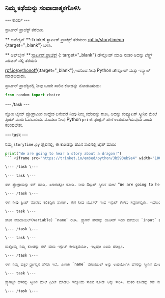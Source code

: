 ## ನಿಮ್ಮ ಕಥೆಯನ್ನು ಸಂವಾದಾತ್ಮಕಗೊಳಿಸಿ

\--- ಕಾರ್ಯ \---

ಸ್ಟಾರ್ಟರ್ ಪ್ರಾಜೆಕ್ಟ್ ತೆರೆಯಿರಿ.

** ಆನ್‌ಲೈನ್ **:Trinket ಸ್ಟಾರ್ಟರ್ ಪ್ರಾಜೆಕ್ಟ್ ತೆರೆಯಲು [ rpf.io/storytimeon ](http://rpf.io/storytimeon){:target="_blank"} ಬಳಸಿ.

** ಆಫ್‌ಲೈನ್ **:[ಸ್ಟಾರ್ಟರ್ ಪ್ರಾಜೆಕ್ಟ್](http://rpf.io/p/en/storytime-go) {: target="_blank"} ಡೌನ್ಲೋಡ್ ಮಾಡಿ ನಂತರ ಅದನ್ನು ಟೆಕ್ಸ್ಟ್ ಎಡಿಟರ್ ನಲ್ಲಿ ತೆರೆಯಿರಿ

[rpf.io/pythonoff](http://rpf.io/pythonoff){:target="_blank"},ಇದರಿಂದ ನೀವು Python ಡೌನ್ಲೋಡ್ ಮತ್ತು ಇನ್ಸ್ಟಾಲ್ ಮಾಡಬಹುದು.

ಸ್ಟಾರ್ಟರ್ ಪ್ರಾಜೆಕ್ಟಿನಲ್ಲಿ ನೀವು ಒಂದೇ ಸಾಲಿನ ಕೋಡನ್ನು ನೋಡಬಹುದು:

```python
from random import choice
```

\--- /task \---

ಸ್ಟೋರಿ ಟೈಮ್ ಪ್ರೋಗ್ರಾಮಿನ ಉದ್ದೇಶ ಏನೆಂದರೆ ನೀವು ನಿಮ್ಮ ಕಥೆಯನ್ನು ರಚಿಸಿ, ಅದನ್ನು ಕಂಪ್ಯೂಟರ್ ಸ್ಕ್ರೀನಿನ ಮೇಲೆ ಪ್ರಿಂಟ್ ಮಾಡಿ ಓದಬಹುದು. ಮೊದಲು ನೀವು Python `print` ಫಂಕ್ಷನ್ ಹೇಗೆ ಉಪಯೋಗಿಸುವುದು ಎಂದು ಕಲಿಯಬೇಕು.

\--- task \---

ನಿಮ್ಮ `storytime.py` ಫೈಲಿನಲ್ಲಿ, ಈ ಕೋಡನ್ನು ಹೊಸ ಸಾಲಿನಲ್ಲಿ ಟೈಪ್ ಮಾಡಿ:

```python
print("We are going to hear a story about a dragon!")
``` <iframe src="https://trinket.io/embed/python/3b593eb9e4" width="100%" height="600" frameborder="0" marginwidth="0" marginheight="0" allowfullscreen mark="crwd-mark"></iframe> 

\--- /task \---

\--- task \---

ಈಗ ಪ್ರೋಗ್ರಾಮನ್ನು ರನ್ ಮಾಡಿ, ಏನಾಗುತ್ತೋ ನೋಡಿ. ನೀವು ಔಟ್ಪುಟ್ ಸ್ಕ್ರೀನಿನ ಮೇಲೆ “We are going to hear a story about a dragon!” ಎಂದು ಕಾಣಬಹುದು.

\--- /task \---

ಈಗ ನೀವು ಪ್ರಿಂಟ್ ಮಾಡಲು ಕಲಿತಿದ್ದೀರಿ ಹಾಗಾಗಿ, ಈಗ ನೀವು ಯೂಸರ್ ಇಂದ ಇನ್ಪುಟ್ ಕೇಳಲು ಸಿದ್ಧರಾಗಿದ್ದೀರಿ, ಇದರಿಂದ ಡ್ರ್ಯಾಗನ್ ಬಗ್ಗೆ ಹೆಚ್ಚು ತಿಳಿದುಕೊಳ್ಳಬಹುದು.

\--- task \---

ಹೊಸ ವೇರಿಯೇಬಲ್(variable) `name` ರಚಿಸಿ. ಡ್ರ್ಯಾಗನ್ ಹೆಸರನ್ನು ಯೂಸರ್ ಇಂದ ಪಡೆಯಲು `input` ಫಂಕ್ಷನ್ ಉಪಯೋಗಿಸಿ. ಯೂಸರ್ ಇಂದ ಪಡೆದಿರುವ ಹೆಸರನ್ನು, `name` ವೇರಿಯಬಲ್ ಅಲ್ಲಿ ಸಂಗ್ರಹಿಸಿ. <iframe src="https://trinket.io/embed/python/0de60dee6d" width="100%" height="600" frameborder="0" marginwidth="0" marginheight="0" allowfullscreen mark="crwd-mark"></iframe> 

\--- /task \---

\--- task \---

ಮತ್ತೊಮ್ಮೆ ನಿಮ್ಮ ಕೋಡನ್ನು ರನ್ ಮಾಡಿ ಇನ್ಪುಟ್ ಕೇಳುತ್ತದೆಯೋ, ಇಲ್ಲವೋ ಎಂದು ಪರೀಕ್ಷಿಸಿ.

\--- /task \---

ಈಗ ನಿಮ್ಮ ಹತ್ತಿರ ಡ್ರ್ಯಾಗನ್ನಿನ ಹೆಸರು ಇದೆ, ಹೀಗಾಗಿ `name` ವೇರಿಯಬಲ್ ಅನ್ನು ಉಪಯೋಗಿಸಿ ಹೆಸರನ್ನು ಸ್ಕ್ರೀನಿನ ಮೇಲೆ ಪ್ರಿಂಟ್ ಮಾಡಿ. Python ನಲ್ಲಿ `+` ಆಪರೇಟರ್ ಉಪಯೋಗಿಸಿ ಸ್ಟ್ರಿಂಗ್ ಗಳನ್ನು ಒಂದಾಗಿ ಸೇರಿಸಬಹುದು.

\--- task \---

ಡ್ರ್ಯಾಗನ್ನಿನ ಹೆಸರನ್ನು ಸ್ಕ್ರೀನಿನ ಮೇಲೆ ಪ್ರಿಂಟ್ ಮಾಡಲು ಇನ್ನೊಂದು ಸಾಲಿನ ಕೋಡ್ ಅನ್ನು ಸೇರಿಸಿ. ನಂತರ ಕೋಡನ್ನು ರನ್ ಮಾಡಿ. <iframe src="https://trinket.io/embed/python/e651eca8ca" width="100%" height="600" frameborder="0" marginwidth="0" marginheight="0" allowfullscreen mark="crwd-mark"></iframe> 

\--- /task \---
